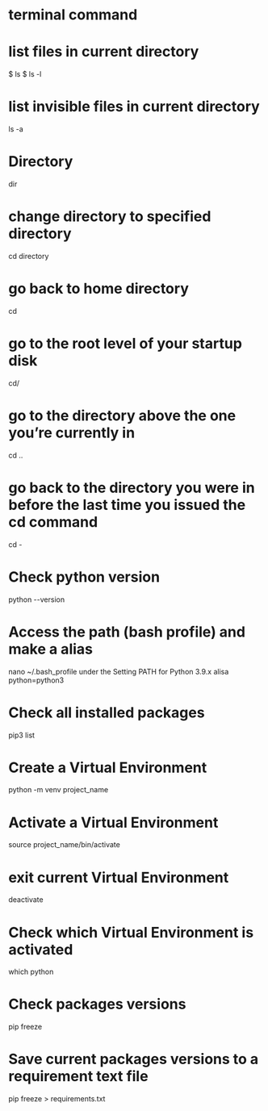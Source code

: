 # terminal command

# list files in current directory
$ ls
$ ls -l

# list invisible files in current directory
ls -a

# Directory
dir

# change directory to specified directory
cd directory

# go back to home directory
cd

# go to the root level of your startup disk
cd/

# go to the directory above the one you’re currently in
cd ..

# go back to the directory you were in before the last time you issued the cd command
cd -

# Check python version
python --version

# Access the path (bash profile) and make a alias
nano ~/.bash_profile
under the Setting PATH for Python 3.9.x
alisa python=python3

# Check all installed packages
pip3 list

# Create a Virtual Environment
python -m venv project_name

# Activate a Virtual Environment
source project_name/bin/activate

# exit current Virtual Environment
deactivate

# Check which Virtual Environment is activated
which python

# Check packages versions
pip freeze

# Save current packages versions to a requirement text file
pip freeze > requirements.txt














